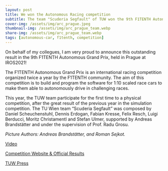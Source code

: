 ```yaml
---
layout: post
title: We won the Autonomous Racing competition
subtitle: The team "Scuderia Segfault" of TUW won the 9th F1TENTH Autonomous Grand Prix at IROS2021
cover-img: /assets/img/arc_prague.jpeg
thumbnail-img: /assets/img/arc_prague_team.webp
share-img: /assets/img/arc_prague_team.webp
tags: [autonomous-car, f1tenth, competition]
---
```

On behalf of my collegues, I am very proud to announce this outstanding result in the 9th F1TENTH Autonomous Grand Prix, held in Prague at IROS2021!

The F1TENTH Autonomous Grand Prix is an international racing competition organized twice a year by the F1TENTH community.
The aim of this competition is to build and program the software for 1:10 scaled race cars to make them able to autonomously drive in challenging races.

This year, the TUW team participate for the first time to a physical competition, after the great result of
the previous year in the simulation competition.
The TU Wien team “Scuderia Segfault” was composed by Daniel Scheuchenstuhl, Dennis Erdogan,
Fabian Kresse, Felix Resch, Luigi Berducci, Moritz Christamentl and Stefan Ulmer,
supported by Andreas Brandstätter and under the supervision of Prof. Radu Grosu.

*Picture Authors: Andreas Brandstätter, and Roman Sejkot.*

[Video](https://youtu.be/oI6xHDvLzOg)

[Competition Website & Official Results](https://iros2021.f1tenth.org/)

[TUW Press](https://informatics.tuwien.ac.at/news/2097)
